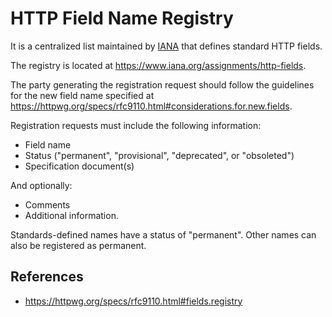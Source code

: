 # HTTP Field Name Registry

It is a centralized list maintained by [IANA](iana/iana) that defines standard HTTP fields.

The registry is located at https://www.iana.org/assignments/http-fields.

The party generating the registration request should follow the guidelines for the new field name specified at https://httpwg.org/specs/rfc9110.html#considerations.for.new.fields.

Registration requests must include the following information:

- Field name
- Status ("permanent", "provisional", "deprecated", or "obsoleted")
- Specification document(s)

And optionally:

- Comments
- Additional information.

Standards-defined names have a status of "permanent". Other names can also be registered as permanent.

## References

- https://httpwg.org/specs/rfc9110.html#fields.registry
